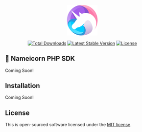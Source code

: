 <p align="center"><a href="https://develop.scot" target="_blank"><img src="https://raw.githubusercontent.com/nameicorn/sdk/master/logo.png" width="100"></a></p>

<p align="center">
<a href="https://packagist.org/packages/nameicorn/sdk"><img src="https://img.shields.io/packagist/dt/nameicorn/sdk" alt="Total Downloads"></a>
<a href="https://packagist.org/packages/nameicorn/sdk"><img src="https://img.shields.io/packagist/v/nameicorn/sdk" alt="Latest Stable Version"></a>
<a href="https://packagist.org/packages/nameicorn/sdk"><img src="https://img.shields.io/packagist/l/nameicorn/sdk" alt="License"></a>
</p>

## 🦄 Nameicorn PHP SDK

Coming Soon!

## Installation

Coming Soon!

## License

This is open-sourced software licensed under the [MIT license](https://opensource.org/licenses/MIT).
